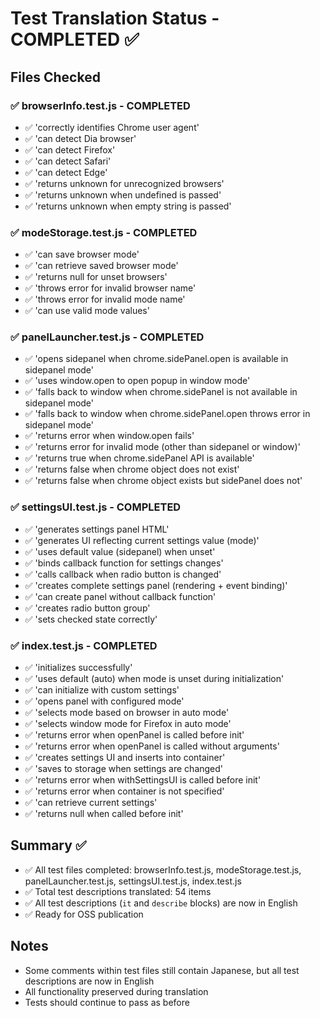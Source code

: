 # Test Translation Status - COMPLETED ✅

## Files Checked

### ✅ browserInfo.test.js - COMPLETED
- ✅ 'correctly identifies Chrome user agent'
- ✅ 'can detect Dia browser'
- ✅ 'can detect Firefox'
- ✅ 'can detect Safari'
- ✅ 'can detect Edge'
- ✅ 'returns unknown for unrecognized browsers'
- ✅ 'returns unknown when undefined is passed'
- ✅ 'returns unknown when empty string is passed'

### ✅ modeStorage.test.js - COMPLETED
- ✅ 'can save browser mode'
- ✅ 'can retrieve saved browser mode'
- ✅ 'returns null for unset browsers'
- ✅ 'throws error for invalid browser name'
- ✅ 'throws error for invalid mode name'
- ✅ 'can use valid mode values'

### ✅ panelLauncher.test.js - COMPLETED
- ✅ 'opens sidepanel when chrome.sidePanel.open is available in sidepanel mode'
- ✅ 'uses window.open to open popup in window mode'
- ✅ 'falls back to window when chrome.sidePanel is not available in sidepanel mode'
- ✅ 'falls back to window when chrome.sidePanel.open throws error in sidepanel mode'
- ✅ 'returns error when window.open fails'
- ✅ 'returns error for invalid mode (other than sidepanel or window)'
- ✅ 'returns true when chrome.sidePanel API is available'
- ✅ 'returns false when chrome object does not exist'
- ✅ 'returns false when chrome object exists but sidePanel does not'

### ✅ settingsUI.test.js - COMPLETED
- ✅ 'generates settings panel HTML'
- ✅ 'generates UI reflecting current settings value (mode)'
- ✅ 'uses default value (sidepanel) when unset'
- ✅ 'binds callback function for settings changes'
- ✅ 'calls callback when radio button is changed'
- ✅ 'creates complete settings panel (rendering + event binding)'
- ✅ 'can create panel without callback function'
- ✅ 'creates radio button group'
- ✅ 'sets checked state correctly'

### ✅ index.test.js - COMPLETED
- ✅ 'initializes successfully'
- ✅ 'uses default (auto) when mode is unset during initialization'
- ✅ 'can initialize with custom settings'
- ✅ 'opens panel with configured mode'
- ✅ 'selects mode based on browser in auto mode'
- ✅ 'selects window mode for Firefox in auto mode'
- ✅ 'returns error when openPanel is called before init'
- ✅ 'returns error when openPanel is called without arguments'
- ✅ 'creates settings UI and inserts into container'
- ✅ 'saves to storage when settings are changed'
- ✅ 'returns error when withSettingsUI is called before init'
- ✅ 'returns error when container is not specified'
- ✅ 'can retrieve current settings'
- ✅ 'returns null when called before init'

## Summary ✅
- ✅ All test files completed: browserInfo.test.js, modeStorage.test.js, panelLauncher.test.js, settingsUI.test.js, index.test.js
- ✅ Total test descriptions translated: 54 items
- ✅ All test descriptions (`it` and `describe` blocks) are now in English
- ✅ Ready for OSS publication

## Notes
- Some comments within test files still contain Japanese, but all test descriptions are now in English
- All functionality preserved during translation
- Tests should continue to pass as before
